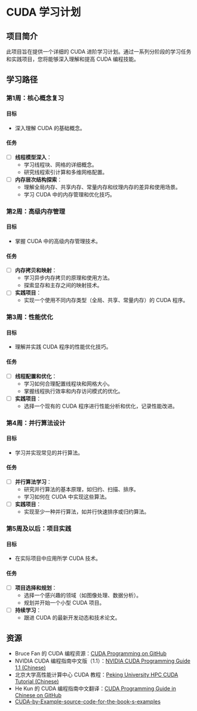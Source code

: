 # CUDA 学习计划

## 项目简介
此项目旨在提供一个详细的 CUDA 进阶学习计划。通过一系列分阶段的学习任务和实践项目，您将能够深入理解和提高 CUDA 编程技能。

## 学习路径

### 第1周：核心概念复习
#### 目标
- 深入理解 CUDA 的基础概念。

#### 任务
- [ ] **线程模型深入**：
  - 学习线程块、网格的详细概念。
  - 研究线程索引计算和多维网格配置。
- [ ] **内存层次结构探索**：
  - 理解全局内存、共享内存、常量内存和纹理内存的差异和使用场景。
  - 学习 CUDA 中的内存管理和优化技巧。

### 第2周：高级内存管理
#### 目标
- 掌握 CUDA 中的高级内存管理技术。

#### 任务
- [ ] **内存拷贝和映射**：
  - 学习异步内存拷贝的原理和使用方法。
  - 探索显存和主存之间的映射技术。
- [ ] **实践项目**：
  - 实现一个使用不同内存类型（全局、共享、常量内存）的 CUDA 程序。

### 第3周：性能优化
#### 目标
- 理解并实践 CUDA 程序的性能优化技巧。

#### 任务
- [ ] **线程配置和优化**：
  - 学习如何合理配置线程块和网格大小。
  - 掌握线程执行效率和内存访问模式的优化。
- [ ] **实践项目**：
  - 选择一个现有的 CUDA 程序进行性能分析和优化，记录性能改进。

### 第4周：并行算法设计
#### 目标
- 学习并实现常见的并行算法。

#### 任务
- [ ] **并行算法学习**：
  - 研究并行算法的基本原理，如归约、扫描、排序。
  - 学习如何在 CUDA 中实现这些算法。
- [ ] **实践项目**：
  - 实现至少一种并行算法，如并行快速排序或归约算法。

### 第5周及以后：项目实践
#### 目标
- 在实际项目中应用所学 CUDA 技术。

#### 任务
- [ ] **项目选择和规划**：
  - 选择一个感兴趣的领域（如图像处理、数据分析）。
  - 规划并开始一个小型 CUDA 项目。
- [ ] **持续学习**：
  - 跟进 CUDA 的最新开发动态和技术论文。

## 资源
- Bruce Fan 的 CUDA 编程资源：[CUDA Programming on GitHub](https://github.com/brucefan1983/CUDA-Programming)
- NVIDIA CUDA 编程指南中文版（1.1）：[NVIDIA CUDA Programming Guide 1.1 (Chinese)](https://www.nvidia.cn/docs/IO/51635/NVIDIA_CUDA_Programming_Guide_1.1_chs.pdf)
- 北京大学高性能计算中心 CUDA 教程：[Peking University HPC CUDA Tutorial (Chinese)](https://hpc.pku.edu.cn/docs/20170829223652566150.pdf)
- He Kun 的 CUDA 编程指南中文翻译：[CUDA Programming Guide in Chinese on GitHub](https://github.com/HeKun-NVIDIA/CUDA-Programming-Guide-in-Chinese)
- [CUDA-by-Example-source-code-for-the-book-s-examples](https://github.com/CodedK/CUDA-by-Example-source-code-for-the-book-s-examples-)

